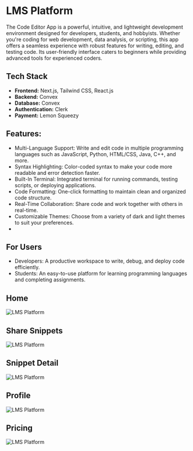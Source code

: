# LMS Platform 
The Code Editor App is a powerful, intuitive, and lightweight development environment designed for developers, students, and hobbyists. Whether you're coding for web development, data analysis, or scripting, this app offers a seamless experience with robust features for writing, editing, and testing code. Its user-friendly interface caters to beginners while providing advanced tools for experienced coders.

## Tech Stack  
- **Frontend:** Next.js, Tailwind CSS, React.js   
- **Backend:** Convex
- **Database:** Convex  
- **Authentication:** Clerk
- **Payment:** Lemon Squeezy

## Features:

- Multi-Language Support: Write and edit code in multiple programming languages such as JavaScript, Python, HTML/CSS, Java, C++, and more.
- Syntax Highlighting: Color-coded syntax to make your code more readable and error detection faster.
- Built-In Terminal: Integrated terminal for running commands, testing scripts, or deploying applications.
- Code Formatting: One-click formatting to maintain clean and organized code structure.
- Real-Time Collaboration: Share code and work together with others in real-time.
- Customizable Themes: Choose from a variety of dark and light themes to suit your preferences.
- 
## For Users
- Developers: A productive workspace to write, debug, and deploy code efficiently.
- Students: An easy-to-use platform for learning programming languages and completing assignments.



## Home
![LMS Platform](https://github.com/tranh0anghuan/LMS-Platform-Clone/blob/main/public/images/student-dashboard.jpg)

## Share Snippets
![LMS Platform](https://github.com/tranh0anghuan/LMS-Platform-Clone/blob/main/public/images/student-learning.jpg)

## Snippet Detail
![LMS Platform](https://github.com/tranh0anghuan/LMS-Platform-Clone/blob/main/public/images/teacher-dashboard.jpg)

## Profile
![LMS Platform](https://github.com/tranh0anghuan/LMS-Platform-Clone/blob/main/public/images/teacher-analytic.jpg)

## Pricing
![LMS Platform](https://github.com/tranh0anghuan/LMS-Platform-Clone/blob/main/public/images/teacher-create-course.jpg)

